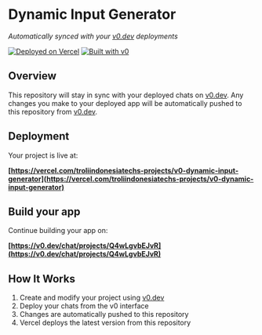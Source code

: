 # Dynamic Input Generator

*Automatically synced with your [v0.dev](https://v0.dev) deployments*

[![Deployed on Vercel](https://img.shields.io/badge/Deployed%20on-Vercel-black?style=for-the-badge&logo=vercel)](https://vercel.com/troliindonesiatechs-projects/v0-dynamic-input-generator)
[![Built with v0](https://img.shields.io/badge/Built%20with-v0.dev-black?style=for-the-badge)](https://v0.dev/chat/projects/Q4wLgvbEJvR)

## Overview

This repository will stay in sync with your deployed chats on [v0.dev](https://v0.dev).
Any changes you make to your deployed app will be automatically pushed to this repository from [v0.dev](https://v0.dev).

## Deployment

Your project is live at:

**[https://vercel.com/troliindonesiatechs-projects/v0-dynamic-input-generator](https://vercel.com/troliindonesiatechs-projects/v0-dynamic-input-generator)**

## Build your app

Continue building your app on:

**[https://v0.dev/chat/projects/Q4wLgvbEJvR](https://v0.dev/chat/projects/Q4wLgvbEJvR)**

## How It Works

1. Create and modify your project using [v0.dev](https://v0.dev)
2. Deploy your chats from the v0 interface
3. Changes are automatically pushed to this repository
4. Vercel deploys the latest version from this repository
